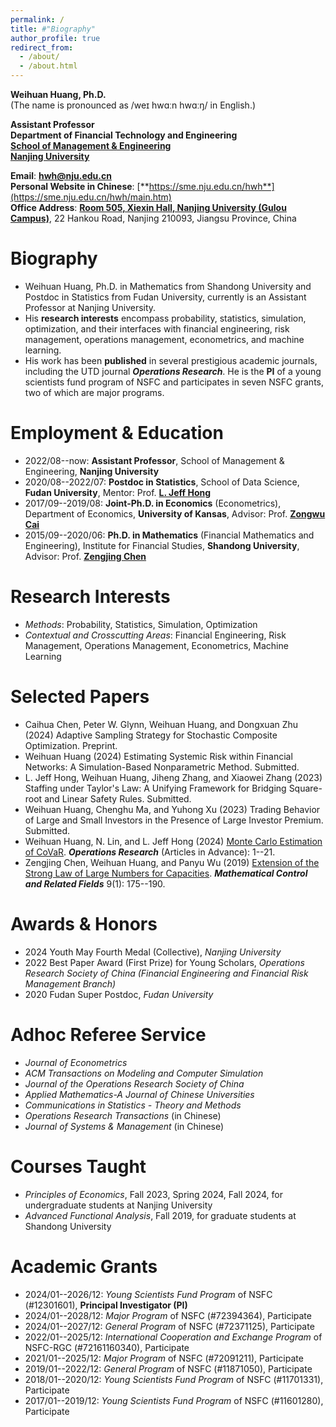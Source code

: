 ```yaml
---
permalink: /
title: #"Biography"
author_profile: true
redirect_from: 
  - /about/
  - /about.html
---
```


**Weihuan Huang, Ph.D.**<br>
(The name is pronounced as /weɪ hwɑːn hwɑːŋ/ in English.)

**Assistant Professor**<br>
**Department of Financial Technology and Engineering**<br>
[**School of Management & Engineering**](https://sme.nju.edu.cn/main.htm)<br>
[**Nanjing University**](https://www.nju.edu.cn)

**Email**: [**hwh@nju.edu.cn**](mailto:hwh@nju.edu.cn)<br>
**Personal Website in Chinese**: [**https://sme.nju.edu.cn/hwh**](https://sme.nju.edu.cn/hwh/main.htm)<br>
**Office Address**: [**Room 505, Xiexin Hall, Nanjing University (Gulou Campus)**](https://www.google.com/maps/place/32°03'18.8%22N+118°46'40.1%22E/@32.0551419,118.7779134,18.78z/data=!4m4!3m3!8m2!3d32.055231!4d118.777816?entry=ttu&g_ep=EgoyMDI0MDgyMy4wIKXMDSoASAFQAw%3D%3D), 22 Hankou Road, Nanjing 210093, Jiangsu Province, China

Biography
======

* Weihuan Huang, Ph.D. in Mathematics from Shandong University and Postdoc in Statistics from Fudan University, currently is an Assistant Professor at Nanjing University.
* His **research interests** encompass probability, statistics, simulation, optimization, and their interfaces with financial engineering, risk management, operations management, econometrics, and machine learning.
* His work has been **published** in several prestigious academic journals, including the UTD journal ***Operations Research***. He is the **PI** of a young scientists fund program of NSFC and participates in seven NSFC grants, two of which are major programs.

Employment & Education
======

* 2022/08--now: **Assistant Professor**, School of Management & Engineering, **Nanjing University**
* 2020/08--2022/07: **Postdoc in Statistics**, School of Data Science, **Fudan University**, Mentor: Prof. [**L. Jeff Hong**](https://jeffhongliu.github.io)
* 2017/09--2019/08: **Joint-Ph.D. in Economics** (Econometrics), Department of Economics, **University of Kansas**, Advisor: Prof. [**Zongwu Cai**](https://zongwucai.github.io)
* 2015/09--2020/06: **Ph.D. in Mathematics** (Financial Mathematics and Engineering), Institute for Financial Studies, **Shandong University**, Advisor: Prof. [**Zengjing Chen**](http://mathfinance.sdu.edu.cn/sz/yjyjs1/czj_js.htm)

Research Interests
======

* *Methods*: Probability, Statistics, Simulation, Optimization 
* *Contextual and Crosscutting Areas*: Financial Engineering, Risk Management, Operations Management, Econometrics, Machine Learning

Selected Papers
======

* Caihua Chen, Peter W. Glynn, Weihuan Huang, and Dongxuan Zhu (2024) Adaptive Sampling Strategy for Stochastic Composite Optimization. Preprint. 
* Weihuan Huang (2024) Estimating Systemic Risk within Financial Networks: A Simulation-Based Nonparametric Method. Submitted. 
* L. Jeff Hong, Weihuan Huang, Jiheng Zhang, and Xiaowei Zhang (2023) Staffing under Taylor's Law: A Unifying Framework for Bridging Square-root and Linear Safety Rules. Submitted. 
* Weihuan Huang, Chenghu Ma, and Yuhong Xu (2023) Trading Behavior of Large and Small Investors in the Presence of Large Investor Premium. Submitted. 
* Weihuan Huang, N. Lin, and L. Jeff Hong (2024) [Monte Carlo Estimation of CoVaR](https://doi.org/10.1287/opre.2023.0211). ***Operations Research*** (Articles in Advance): 1--21.
* Zengjing Chen, Weihuan Huang, and Panyu Wu (2019) [Extension of the Strong Law of Large Numbers for Capacities](https://doi.org/10.3934/mcrf.2019010). ***Mathematical Control and Related Fields*** 9(1): 175--190.

Awards & Honors
======

* 2024 Youth May Fourth Medal (Collective), *Nanjing University*
* 2022 Best Paper Award (First Prize) for Young Scholars, *Operations Research Society of China (Financial Engineering and Financial Risk Management Branch)*
* 2020 Fudan Super Postdoc, *Fudan University*

Adhoc Referee Service
======

* *Journal of Econometrics*
* *ACM Transactions on Modeling and Computer Simulation*
* *Journal of the Operations Research Society of China*
* *Applied Mathematics-A Journal of Chinese Universities*
* *Communications in Statistics - Theory and Methods*
* *Operations Research Transactions* (in Chinese)
* *Journal of Systems & Management* (in Chinese)

Courses Taught
======

* *Principles of Economics*, Fall 2023, Spring 2024, Fall 2024, for undergraduate students at Nanjing University
* *Advanced Functional Analysis*, Fall 2019, for graduate students at Shandong University

Academic Grants
======

* 2024/01--2026/12: *Young Scientists Fund Program* of NSFC (#12301601), **Principal Investigator (PI)**
* 2024/01--2028/12: *Major Program* of NSFC (#72394364), Participate
* 2024/01--2027/12: *General Program* of NSFC (#72371125), Participate
* 2022/01--2025/12: *International Cooperation and Exchange Program* of NSFC-RGC (#72161160340), Participate
* 2021/01--2025/12: *Major Program* of NSFC (#72091211), Participate
* 2019/01--2022/12: *General Program* of NSFC (#11871050), Participate
* 2018/01--2020/12: *Young Scientists Fund Program* of NSFC (#11701331), Participate
* 2017/01--2019/12: *Young Scientists Fund Program* of NSFC (#11601280), Participate
